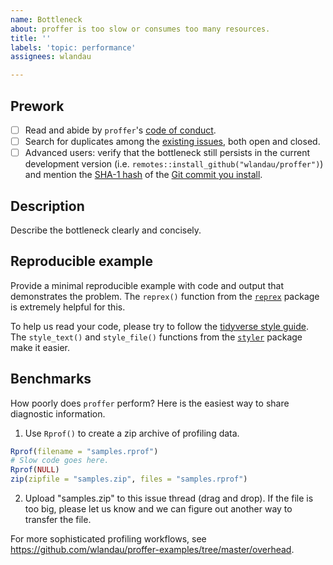 ```yaml
---
name: Bottleneck
about: proffer is too slow or consumes too many resources.
title: ''
labels: 'topic: performance'
assignees: wlandau

---
```


## Prework

- [ ] Read and abide by `proffer`'s [code of conduct](https://github.com/wlandau/proffer/blob/master/CODE_OF_CONDUCT.md).
- [ ] Search for duplicates among the [existing issues](https://github.com/wlandau/proffer/issues), both open and closed.
- [ ] Advanced users: verify that the bottleneck still persists in the current development version (i.e. `remotes::install_github("wlandau/proffer")`) and mention the [SHA-1 hash](https://git-scm.com/book/en/v1/Getting-Started-Git-Basics#Git-Has-Integrity) of the [Git commit you install](https://github.com/wlandau/proffer/commits/master).

## Description

Describe the bottleneck clearly and concisely. 

## Reproducible example

Provide a minimal reproducible example with code and output that demonstrates the problem. The `reprex()` function from the [`reprex`](https://github.com/tidyverse/reprex) package is extremely helpful for this.

To help us read your code, please try to follow the [tidyverse style guide](https://style.tidyverse.org/). The `style_text()` and `style_file()` functions from the [`styler`](https://github.com/r-lib/styler) package make it easier.

## Benchmarks

How poorly does `proffer` perform? Here is the easiest way to share diagnostic information.

1. Use `Rprof()` to create a zip archive of profiling data.

```r
Rprof(filename = "samples.rprof")
# Slow code goes here.
Rprof(NULL)
zip(zipfile = "samples.zip", files = "samples.rprof")
```

2. Upload "samples.zip" to this issue thread (drag and drop). If the file is too big, please let us know and we can figure out another way to transfer the file.

For more sophisticated profiling workflows, see <https://github.com/wlandau/proffer-examples/tree/master/overhead>.
